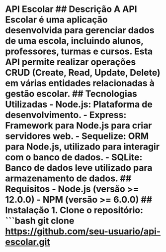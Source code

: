 # API Escolar ## Descrição A **API Escolar** é uma aplicação desenvolvida para gerenciar dados de uma escola, incluindo alunos, professores, turmas e cursos. Esta API permite realizar operações CRUD (Create, Read, Update, Delete) em várias entidades relacionadas à gestão escolar. ## Tecnologias Utilizadas - **Node.js**: Plataforma de desenvolvimento. - **Express**: Framework para Node.js para criar servidores web. - **Sequelize**: ORM para Node.js, utilizado para interagir com o banco de dados. - **SQLite**: Banco de dados leve utilizado para armazenamento de dados. ## Requisitos - **Node.js** (versão >= 12.0.0) - **NPM** (versão >= 6.0.0) ## Instalação 1. Clone o repositório: ```bash git clone https://github.com/seu-usuario/api-escolar.git